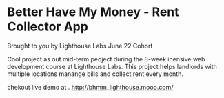 Better Have My Money - Rent Collector App
=============

Brought to you by Lighthouse Labs June 22 Cohort

Cool project as out mid-term peoject during the 8-week inensive web development course at Lighthouse Labs.
This project helps landlords with multiple locations manange bills and collect rent every month.

chekout live demo at .
http://bhmm_lighthouse.mooo.com/
